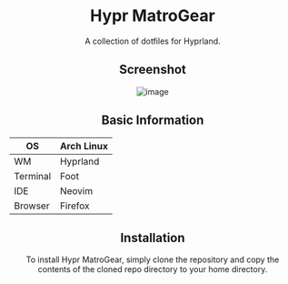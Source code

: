 <div align="center">
<h1> Hypr MatroGear </h1>

A collection of dotfiles for Hyprland.

## Screenshot

![image](https://github.com/666komo/hypr-gear-dotfiles/assets/118112129/0032f692-b8dc-4641-9a3c-2bef780167c2)

<h2> Basic Information </h2>

| OS | Arch Linux |
|---|---|
| WM | Hyprland |
| Terminal | Foot |
| IDE | Neovim |
| Browser | Firefox |

## Installation

To install Hypr MatroGear, simply clone the repository and copy the contents of the cloned repo directory to your home directory.
</div>
